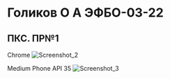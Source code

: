 # Голиков О А ЭФБО-03-22

## ПКС. ПР№1

Chrome
![Screenshot_2](https://github.com/user-attachments/assets/8e195154-bf40-4a67-90c0-17f18a0c6c35)

Medium Phone API 35
![Screenshot_3](https://github.com/user-attachments/assets/aee5e8f5-e4c4-44e4-b8ca-678895c630ce)
